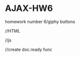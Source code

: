 # AJAX-HW6
homework number 6/giphy buttons


//HTML
<!-- begin by creating an empty div to put all the buttons inside, with an id, later you will have you have your buttons appended here.

add a form(search bar) so that the user can search and add additional buttons
include label, box, and submit
 -->

//js

//create doc.ready func
 <!-- create an array of animals that will preload on your webpage, 
 
 create doc. make buttons function

    -inside this function empty all the buttons in the div first - then loop over the array
   - you will also create all you buttons inside of here.
   -set a var equal to the button, and add a class to the button, add an attribute to the button(107-119, ref morking movie app), 
    have it ref the array index, then add the text which will equal the array index.
    -then you are going to append that button to my <div> in the html

make a function for adding a button,
    ref the id on the submit button to make an onclick function
        do an event. prevent Default (ref 123 of working movie app)
        when that button is clicked you eill want to take the value off the id box
        -then push it to your array
        -then call on your make buttons function to rerender all your buttons

create an onclick function(ref wma line 43-97) for ajax?


each gif will be displayed as a still image, then apon being clicked on the animated image will be called on.
<add in pseudo code that shelly will send>
onclick to toggle between still/animated




 -->